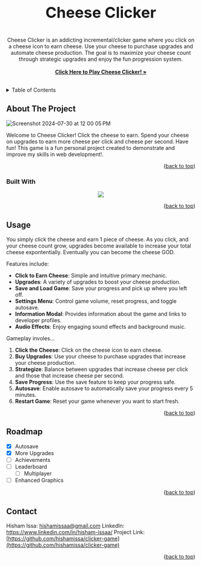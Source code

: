 <!-- Improved compatibility of back to top link: See: https://github.com/othneildrew/Best-README-Template/pull/73 -->
<a id="readme-top"></a>

<h3 align="center" style="font-size:40px">Cheese Clicker</h3>

  <p align="center">
    Cheese Clicker is an addicting incremental/clicker game where you click on a cheese icon to earn cheese. Use your cheese to purchase upgrades and automate cheese production. The goal is to maximize your cheese count through strategic upgrades and enjoy the fun progression system.
    <br />
    <br />
    <a href="https://hishamissa.github.io/clicker-game/"><strong>Click Here to Play Cheese Clicker! »</strong></a>
    <br />
    <br />
  </p>
</div>



<!-- TABLE OF CONTENTS -->
<details>
  <summary>Table of Contents</summary>
  <ol>
    <li><a href="#about-the-project">About The Project</a></li>
    <li><a href="#built-with">Built With</a></li>
    <li><a href="#usage">Usage</a></li>
    <li><a href="#roadmap">Roadmap</a></li>
    <li><a href="#contact">Contact</a></li>
  </ol>
</details>



<!-- ABOUT THE PROJECT -->
## About The Project

![Screenshot 2024-07-30 at 12 00 05 PM](https://github.com/user-attachments/assets/d960189d-c68e-4777-81bb-ac75a3ed9769)

Welcome to Cheese Clicker! Click the cheese to earn. Spend your cheese on upgrades to earn more cheese per click and cheese per second. Have fun! This game is a fun personal project created to demonstrate and improve my skills in web development!.

<p align="right">(<a href="#readme-top">back to top</a>)</p>



### Built With

<p align="center">
  <a href="https://skillicons.dev">
    <img src="https://skillicons.dev/icons?i=js,html,css,react,github,vscode" />
  </a>
</p>

<p align="right">(<a href="#readme-top">back to top</a>)</p>


<!-- USAGE EXAMPLES -->
## Usage

You simply click the cheese and earn 1 piece of cheese. As you click, and your cheese count grow, upgrades become available to increase your total cheese expontentially. Eventually you can become the cheese GOD.

Features include: 
- **Click to Earn Cheese**: Simple and intuitive primary mechanic.
- **Upgrades**: A variety of upgrades to boost your cheese production.
- **Save and Load Game**: Save your progress and pick up where you left off.
- **Settings Menu**: Control game volume, reset progress, and toggle autosave.
- **Information Modal**: Provides information about the game and links to developer profiles.
- **Audio Effects**: Enjoy engaging sound effects and background music.

Gameplay involes...
1. **Click the Cheese**: Click on the cheese icon to earn cheese.
2. **Buy Upgrades**: Use your cheese to purchase upgrades that increase your cheese production.
3. **Strategize**: Balance between upgrades that increase cheese per click and those that increase cheese per second.
4. **Save Progress**: Use the save feature to keep your progress safe.
5. **Autosave**: Enable autosave to automatically save your progress every 5 minutes.
6. **Restart Game**: Reset your game whenever you want to start fresh.

<p align="right">(<a href="#readme-top">back to top</a>)</p>



<!-- ROADMAP -->
## Roadmap

- [x] Autosave
- [x] More Upgrades
- [ ] Achievements
- [ ] Leaderboard
    - [ ] Multiplayer
- [ ] Enhanced Graphics

<p align="right">(<a href="#readme-top">back to top</a>)</p>

<!-- CONTACT -->
## Contact

Hisham Issa: hishamissaa@gmail.com
LinkedIn: https://www.linkedin.com/in/hisham-issaa/
Project Link: [https://github.com/hishamissa/clicker-game](https://github.com/hishamissa/clicker-game)

<p align="right">(<a href="#readme-top">back to top</a>)</p>


<!-- MARKDOWN LINKS & IMAGES -->
[linkedin-shield]: https://img.shields.io/badge/-LinkedIn-black.svg?style=for-the-badge&logo=linkedin&colorB=555
[linkedin-url]: https://linkedin.com/in/hisham-issaa
[React.js]: https://img.shields.io/badge/React-20232A?style=for-the-badge&logo=react&logoColor=61DAFB
[React-url]: https://reactjs.org/
